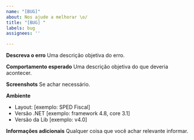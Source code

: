 ```yaml
---
name: "[BUG]"
about: Nos ajude a melhorar \o/
title: "[BUG] "
labels: bug
assignees: ''

---
```


**Descreva o erro**
Uma descrição objetiva do erro.

**Comportamento esperado**
Uma descrição objetiva do que deveria acontecer.

**Screenshots**
Se achar necessário.

**Ambiente**
 - Layout: [exemplo: SPED Fiscal]
 - Versão .NET [exemplo: framework 4.8, core 3.1]
 - Versão da Lib [exemplo: v4.0]

**Informações adicionais**
Qualquer coisa que você achar relevante informar.
